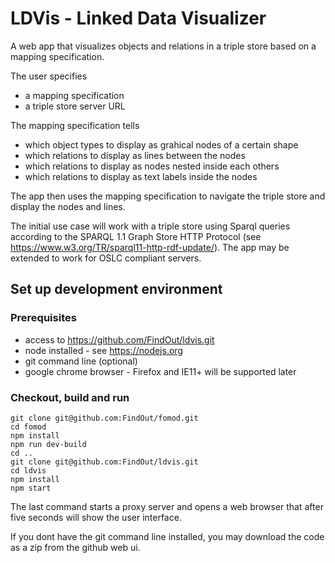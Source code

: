 # LDVis - Linked Data Visualizer

A web app that visualizes objects and relations in a triple store based on a mapping specification.

The user specifies

- a mapping specification
- a triple store server URL

The mapping specification tells

- which object types to display as grahical nodes of a certain shape
- which relations to display as lines between the nodes
- which relations to display as nodes nested inside each others
- which relations to display as text labels inside the nodes

The app then uses the mapping specification to navigate the triple store and display the nodes and lines.

The initial use case will work with a triple store using Sparql queries according to the SPARQL 1.1 Graph Store HTTP Protocol (see https://www.w3.org/TR/sparql11-http-rdf-update/).
The app may be extended to work for OSLC compliant servers.

## Set up development environment

### Prerequisites

- access to https://github.com/FindOut/ldvis.git
- node installed - see https://nodejs.org
- git command line (optional)
- google chrome browser - Firefox and IE11+ will be supported later

### Checkout, build and run

```
git clone git@github.com:FindOut/fomod.git
cd fomod
npm install
npm run dev-build
cd ..
git clone git@github.com:FindOut/ldvis.git
cd ldvis
npm install
npm start
```
The last command starts a proxy server and opens a web browser that after five seconds will show the user interface.

If you dont have the git command line installed, you may download the code as a zip from the github web ui.
